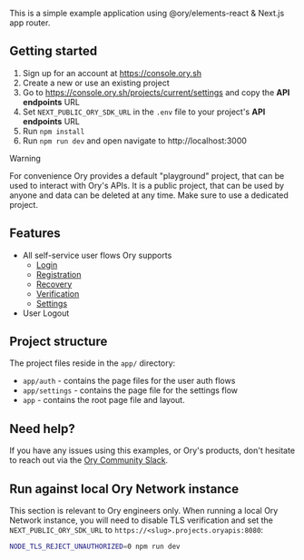 This is a simple example application using @ory/elements-react & Next.js app
router.

## Getting started

1. Sign up for an account at https://console.ory.sh
2. Create a new or use an existing project
3. Go to https://console.ory.sh/projects/current/settings and copy the **API
   endpoints** URL
4. Set `NEXT_PUBLIC_ORY_SDK_URL` in the `.env` file to your project's **API
   endpoints** URL
5. Run `npm install`
6. Run `npm run dev` and open navigate to http://localhost:3000

<!-- prettier-ignore-start -->
> [!WARNING]
> For convenience Ory provides a default "playground" project, that
> can be used to interact with Ory's APIs. It is a public project, that can be
> used by anyone and data can be deleted at any time. Make sure to use a
> dedicated project.
<!-- prettier-ignore-end -->

## Features

- All self-service user flows Ory supports
  - [Login](http://localhost:3000/auth/login)
  - [Registration](http://localhost:3000/auth/registration)
  - [Recovery](http://localhost:3000/auth/recovery)
  - [Verification](http://localhost:3000/auth/verification)
  - [Settings](http://localhost:3000/settings)
- User Logout

## Project structure

The project files reside in the `app/` directory:

- `app/auth` - contains the page files for the user auth flows
- `app/settings` - contains the page file for the settings flow
- `app` - contains the root page file and layout.

## Need help?

If you have any issues using this examples, or Ory's products, don't hesitate to
reach out via the [Ory Community Slack](https://slack.ory.sh).

## Run against local Ory Network instance

This section is relevant to Ory engineers only. When running a local Ory Network
instance, you will need to disable TLS verification and set the
`NEXT_PUBLIC_ORY_SDK_URL` to `https://<slug>.projects.oryapis:8080`:

```sh
NODE_TLS_REJECT_UNAUTHORIZED=0 npm run dev
```
